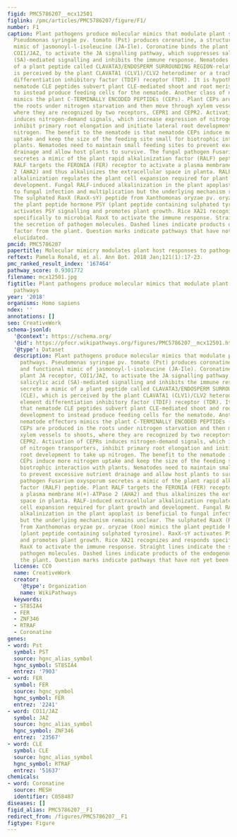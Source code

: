 ```yaml
---
figid: PMC5786207__mcx12501
figlink: /pmc/articles/PMC5786207/figure/F1/
number: F1
caption: Plant pathogens produce molecular mimics that modulate plant signalling pathways.
  Pseudomonas syringae pv. tomato (Pst) produces coronatine, a structural and functional
  mimic of jasmonoyl-l-isoleucine (JA-Ile). Coronatine binds the plant JA receptor,
  COI1/JAZ, to activate the JA signalling pathway, which suppresses salicylic acid
  (SA)-mediated signalling and inhibits the immune response. Nematodes secrete a mimic
  of a plant peptide called CLAVATA3/ENDOSPERM SURROUNDING REGION-related (CLE), which
  is perceived by the plant CLAVATA1 (CLV1)/CLV2 heterodimer or a tracheary element
  differentiation inhibitory factor (TDIF) receptor (TDR). It is hypothesized that
  nematode CLE peptides subvert plant CLE-mediated shoot and root meristem development
  to instead produce feeding cells for the nematode. Another class of nematode effectors
  mimics the plant C-TERMINALLY ENCODED PEPTIDEs (CEPs). Plant CEPs are produced in
  the roots under nitrogen starvation and then move through xylem vessels to shoots,
  where they are recognized by two receptors, CEPR1 and CEPR2. Activation of CEPRs
  induces nitrogen-demand signals, which increase expression of nitrogen transporters,
  inhibit primary root elongation and initiate lateral root development to take up
  nitrogen. The benefit to the nematode is that nematode CEPs induce more nitrogen
  uptake and keep the size of the feeding site small for biotrophic interaction with
  plants. Nematodes need to maintain small feeding sites to prevent excessive nutrient
  drainage and allow host plants to survive. The fungal pathogen Fusarium oxysporum
  secretes a mimic of the plant rapid alkalinization factor (RALF) peptide. Plant
  RALF targets the FERONIA (FER) receptor to activate a plasma membrane H(+)-ATPase
  2 (AHA2) and thus alkalinizes the extracellular space in planta. RALF-induced extracellular
  alkalinization regulates the plant cell expansion required for plant growth and
  development. Fungal RALF-induced alkalinization in the plant apoplast is beneficial
  to fungal infection and multiplication but the underlying mechanism remains unclear.
  The sulphated RaxX (RaxX-sY) peptide from Xanthomonas oryzae pv. oryzae (Xoo) mimics
  the plant peptide hormone PSY (plant peptide containing sulphated tyrosine). RaxX-sY
  activates PSY signalling and promotes plant growth. Rice XA21 recognizes and responds
  specifically to microbial RaxX to activate the immune response. Straight lines indicate
  the secretion of pathogen molecules. Dashed lines indicate products of the endogenous
  factor from the plant. Question marks indicate pathways that have not yet been fully
  elucidated.
pmcid: PMC5786207
papertitle: Molecular mimicry modulates plant host responses to pathogens.
reftext: Pamela Ronald, et al. Ann Bot. 2018 Jan;121(1):17-23.
pmc_ranked_result_index: '167464'
pathway_score: 0.9301772
filename: mcx12501.jpg
figtitle: Plant pathogens produce molecular mimics that modulate plant signalling
  pathways
year: '2018'
organisms: Homo sapiens
ndex: ''
annotations: []
seo: CreativeWork
schema-jsonld:
  '@context': https://schema.org/
  '@id': https://pfocr.wikipathways.org/figures/PMC5786207__mcx12501.html
  '@type': Dataset
  description: Plant pathogens produce molecular mimics that modulate plant signalling
    pathways. Pseudomonas syringae pv. tomato (Pst) produces coronatine, a structural
    and functional mimic of jasmonoyl-l-isoleucine (JA-Ile). Coronatine binds the
    plant JA receptor, COI1/JAZ, to activate the JA signalling pathway, which suppresses
    salicylic acid (SA)-mediated signalling and inhibits the immune response. Nematodes
    secrete a mimic of a plant peptide called CLAVATA3/ENDOSPERM SURROUNDING REGION-related
    (CLE), which is perceived by the plant CLAVATA1 (CLV1)/CLV2 heterodimer or a tracheary
    element differentiation inhibitory factor (TDIF) receptor (TDR). It is hypothesized
    that nematode CLE peptides subvert plant CLE-mediated shoot and root meristem
    development to instead produce feeding cells for the nematode. Another class of
    nematode effectors mimics the plant C-TERMINALLY ENCODED PEPTIDEs (CEPs). Plant
    CEPs are produced in the roots under nitrogen starvation and then move through
    xylem vessels to shoots, where they are recognized by two receptors, CEPR1 and
    CEPR2. Activation of CEPRs induces nitrogen-demand signals, which increase expression
    of nitrogen transporters, inhibit primary root elongation and initiate lateral
    root development to take up nitrogen. The benefit to the nematode is that nematode
    CEPs induce more nitrogen uptake and keep the size of the feeding site small for
    biotrophic interaction with plants. Nematodes need to maintain small feeding sites
    to prevent excessive nutrient drainage and allow host plants to survive. The fungal
    pathogen Fusarium oxysporum secretes a mimic of the plant rapid alkalinization
    factor (RALF) peptide. Plant RALF targets the FERONIA (FER) receptor to activate
    a plasma membrane H(+)-ATPase 2 (AHA2) and thus alkalinizes the extracellular
    space in planta. RALF-induced extracellular alkalinization regulates the plant
    cell expansion required for plant growth and development. Fungal RALF-induced
    alkalinization in the plant apoplast is beneficial to fungal infection and multiplication
    but the underlying mechanism remains unclear. The sulphated RaxX (RaxX-sY) peptide
    from Xanthomonas oryzae pv. oryzae (Xoo) mimics the plant peptide hormone PSY
    (plant peptide containing sulphated tyrosine). RaxX-sY activates PSY signalling
    and promotes plant growth. Rice XA21 recognizes and responds specifically to microbial
    RaxX to activate the immune response. Straight lines indicate the secretion of
    pathogen molecules. Dashed lines indicate products of the endogenous factor from
    the plant. Question marks indicate pathways that have not yet been fully elucidated.
  license: CC0
  name: CreativeWork
  creator:
    '@type': Organization
    name: WikiPathways
  keywords:
  - ST8SIA4
  - FER
  - ZNF346
  - RTRAF
  - Coronatine
genes:
- word: Pst
  symbol: PST
  source: hgnc_alias_symbol
  hgnc_symbol: ST8SIA4
  entrez: '7903'
- word: FER
  symbol: FER
  source: hgnc_symbol
  hgnc_symbol: FER
  entrez: '2241'
- word: CO11/JAZ
  symbol: JAZ
  source: hgnc_alias_symbol
  hgnc_symbol: ZNF346
  entrez: '23567'
- word: CLE
  symbol: CLE
  source: hgnc_alias_symbol
  hgnc_symbol: RTRAF
  entrez: '51637'
chemicals:
- word: Coronatine
  source: MESH
  identifier: C058487
diseases: []
figid_alias: PMC5786207__F1
redirect_from: /figures/PMC5786207__F1
figtype: Figure
---
```

